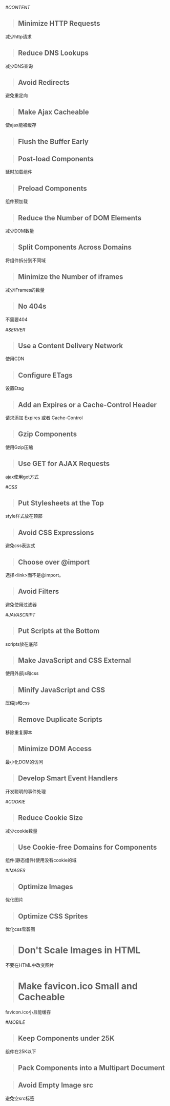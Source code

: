 
#_CONTENT_
> ## Minimize HTTP Requests

减少http请求


> ## Reduce DNS Lookups

减少DNS查询

> ## Avoid Redirects

避免重定向

> ## Make Ajax Cacheable

使ajax能被缓存

> ## Flush the Buffer Early

> ## Post-load Components

延时加载组件

> ## Preload Components

组件预加载

> ## Reduce the Number of DOM Elements

减少DOM数量

> ## Split Components Across Domains

将组件拆分到不同域

> ## Minimize the Number of iframes

减少iFrames的数量

> ## No 404s

不需要404

#_SERVER_
> ## Use a Content Delivery Network

使用CDN

> ## Configure ETags

设置Etag

> ## Add an Expires or a Cache-Control Header

请求添加 Expires 或者 Cache-Control

> ## Gzip Components

使用Gzip压缩

> ## Use GET for AJAX Requests

ajax使用get方式

#_CSS_
> ## Put Stylesheets at the Top

style样式放在顶部

> ## Avoid CSS Expressions

避免css表达式

> ## Choose <link> over @import

选择\<link>而不是@import。

> ## Avoid Filters

避免使用过滤器

#_JAVASCRIPT_
> ## Put Scripts at the Bottom

scripts放在底部


> ## Make JavaScript and CSS External

使用外部js和css


> ## Minify JavaScript and CSS

压缩js和css

> ## Remove Duplicate Scripts

移除重复脚本

> ## Minimize DOM Access

最小化DOM的访问

> ## Develop Smart Event Handlers

开发聪明的事件处理

#_COOKIE_

> ## Reduce Cookie Size

减少cookie数量

> ## Use Cookie-free Domains for Components

组件(静态组件)使用没有cookie的域

#_IMAGES_
> ## Optimize Images

优化图片

> ## Optimize CSS Sprites

优化css雪碧图

> # Don't Scale Images in HTML

不要在HTML中改变图片

> # Make favicon.ico Small and Cacheable

favicon.ico小且能缓存

#_MOBILE_
> ## Keep Components under 25K

组件在25K以下

> ## Pack Components into a Multipart Document

> ## Avoid Empty Image src

避免空src标签
